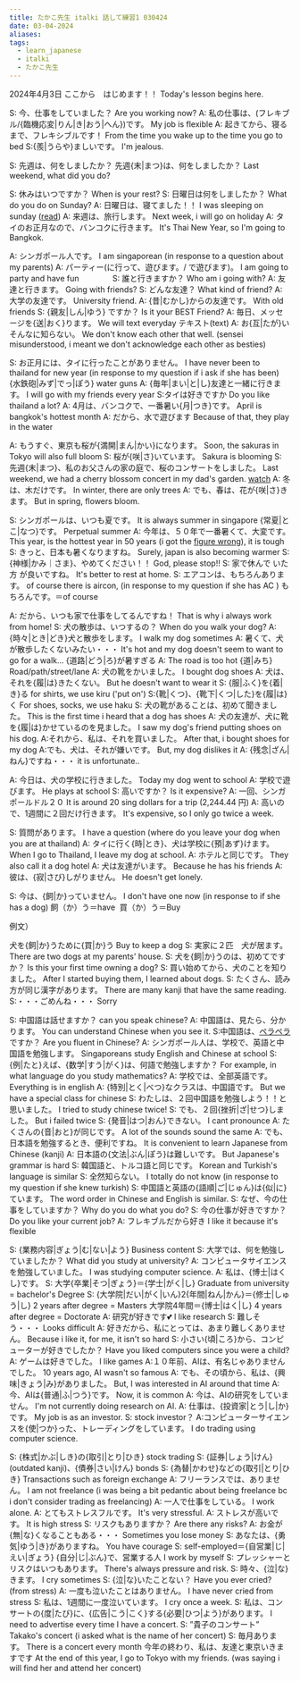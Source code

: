 ```yaml
---
title: たかこ先生 italki 話して練習1 030424
date: 03-04-2024
aliases: 
tags:
  - learn_japanese
  - italki
  - たかこ先生
---
```

2024年4月3日
ここから　はじめます！！
Today's lesson begins here.

S: 今、仕事をしていました？
Are you working now?
A: 私の仕事は、(フレキブル/{臨機応変|りん|き|おう|へん})です。
My job is flexible
A: 起きてから、寝るまで、フレキシブルです！
From the time you wake up to the time you go to bed
S:{羨|うらや}ましいです。
I'm jealous.
  
S: 先週は、何をしましたか？
先週{末|まつ}は、何をしましたか？
Last weekend, what did you do?
  
S: 休みはいつですか？
When is your rest?
S: 日曜日は何をしましたか？
What do you do on Sunday?
A: 日曜日は、寝てました！！
I was sleeping on sunday ([read](https://hinative.com/questions/20582115))
A: 来週は、旅行します。
Next week, i will go on holiday
A: タイのお正月なので、バンコクに行きます。
It's Thai New Year, so I'm going to Bangkok.

A: シンガポール人です。
I am singaporean (in response to a question about my parents)
A: パーティー(に行って、遊びます。/ で遊びます)。
I am going to party and have fun　　　　
S: 誰と行きますか？
Who am i going with?
A: 友達と行きます。
Going with friends?
S: どんな友達？
What kind of friend?
A: 大学の友達です。
University friend.
A: {昔|むかし}からの友達です。
With old friends
S: {親友|しん|ゆう} ですか？
Is it your BEST Friend?
A: 毎日、メッセージを{送|おく}ります。
We will text everyday
テキスト(text)
A: お{互|たが}いそんなに知らない。
We don't know each other that well. (sensei misunderstood, i meant we don't acknowledge each other as besties)

S: お正月には、タイに行ったことがありません。
I have never been to thailand for new year (in response to my question if i ask if she has been)
{水鉄砲|みず|でっ|ぽう}
water guns
A: {毎年|まい|と|し}友達と一緒に行きます。
I will go with my friends every year
S:タイは好きですか
Do you like thailand a lot?
A: 4月は、バンコクで、一番暑い{月|つき}です。
April is bangkok's hottest month 
A: だから、水で遊びます
Because of that, they play in the water

A: もうすぐ、東京も桜が{満開|まん|かい}になります。
Soon, the sakuras in Tokyo will also full bloom 
S: 桜が{咲|さ}いています。
Sakura is blooming
S: 先週{末|まつ}、私のお父さんの家の庭で、桜のコンサートをしました。
Last weekend, we had a cherry blossom concert in my dad's garden.
[watch](https://www.youtube.com/watch?v=J_o7AfV2En0)
A: 冬は、木だけです。
In winter, there are only trees
A: でも、春は、花が{咲|さ}きます。
But in spring, flowers bloom.
 

S: シンガポールは、いつも夏です。
It is always summer in singapore
{常夏|とこ|なつ}です。
Perpetual summer
A: 今年は、５０年で一番暑くて、大変です。
This year, is the hottest year in 50 years (i got the [figure wrong](https://www.straitstimes.com/singapore/environment/2023-was-singapore-s-4th-hottest-year-on-record-tying-with-1997-and-2015)), it is tough
S: きっと、日本も暑くなりますね。
Surely, japan is also becoming warmer
S: {神様|かみ｜さま}、やめてください！！
God, please stop!!
S: 家で休んで いた方 が良いですね。
It's better to rest at home.
S: エアコンは、もちろんあります。
of course there is aircon, (in response to my question if she has AC )
もちろんです。＝of course

A: だから、いつも家で仕事をしてるんですね！
That is why i always work from home!
S: 犬の散歩は、いつするの？
When do you walk your dog?
A: {時々|とき|どき}犬と散歩をします。
I walk my dog sometimes
A: 暑くて、犬が散歩したくないみたい・・・
It's hot and my dog ​​doesn't seem to want to go for a walk...
{道路|どう|ろ}が暑すぎる
A: The road is too hot
{道|みち}
Road/path/street/lane
A: 犬の靴をかいました。
I bought dog shoes 
A: 犬は、それを{履|は}きたくない。
But he doesn't want to wear it
S: {服|ふく}を{着|き}る
for shirts, we use kiru ('put on') 
S:{靴|くつ}、{靴下|くつ|した}を{履|は}く
For shoes, socks, we use haku
S: 犬の靴があることは、初めて聞きました。
This is the first time i heard that a dog has shoes
A: 犬の友達が、犬に靴を{履|は}かせているのを見ました。
I saw my dog's friend putting shoes on his dog.
A:それから、私は、それを買いました。
After that, i bought shoes for my dog
A:でも、犬は、それが嫌いです。
But, my dog dislikes it
A: {残念|ざん|ねん}ですね・・・
it is unfortunate..

A: 今日は、犬の学校に行きました。
Today my dog went to school
A: 学校で遊びます。
He plays at school
S: 高いですか？
Is it expensive?
A: 一回、シンガポールドル２０
It is around 20 sing dollars for a trip (2,244.44 円)
A: 高いので、1週間に２回だけ行きます。
It's expensive, so I only go twice a week.
  

S: 質問があります。
I have a question (where do you leave your dog when you are at thailand)
A: タイに行く{時|とき}、犬は学校に{預|あず}けます。
When I go to Thailand, I leave my dog at school.
A: ホテルと同じです。
They also call it a dog hotel
A: 犬は友達がいます。
Because he has his friends
A: 彼は、{寂|さび}しがりません。
He doesn't get lonely.

S: 今は、{飼|か}っていません。
I don't have one now (in response to if she has a dog)
飼（か）う＝have 
買（か）う＝Buy

例文）

犬を{飼|か}うために{買|か}う
Buy to keep a dog
S: 実家に２匹　犬が居ます。
There are two dogs at my parents' house.
S: 犬を{飼|か}うのは、初めてですか？
Is this your first time owning a dog?
S: 買い始めてから、犬のことを知りました。
After I started buying them, I learned about dogs.
S: たくさん、読み方が同じ漢字があります。
There are many kanji that have the same reading.
S:・・・ごめんね・・・
Sorry

S: 中国語は話せますか？
can you speak chinese?
A: 中国語は、見たら、分かります。
You can understand Chinese when you see it.
S:中国語は、[ペラペラ](https://jisho.org/search/%E3%83%9A%E3%83%A9%E3%83%9A%E3%83%A9)ですか？
Are you fluent in Chinese?
A: シンガポール人は、学校で、英語と中国語を勉強します。
Singaporeans study English and Chinese at school
S: {例|たと}えば、{数学|すう|がく}は、何語で勉強しますか？
For example, in what language do you study mathematics?
A: 学校では、全部英語です。
Everything is in english
A: {特別|とく|べつ}なクラスは、中国語です。
But we have a special class for chinese
S: わたしは、２回中国語を勉強しよう！！と思いました。
I tried to study chinese twice!
S: でも、２回{挫折|ざ|せつ}しました。
But i failed twice
S: {発音|はつ|おん}できない。
I cant pronounce
A: たくさんの{音|おと}が同じです。
A lot of the sounds sound the same
A: でも、日本語を勉強するとき、便利ですね。
It is convenient to learn Japanese from Chinese (kanji)
A: 日本語の{文法|ぶん|ぽう}は難しいです。
But Japanese's grammar is hard
S: 韓国語と、トルコ語と同じです。
Korean and Turkish's language is similar
S: 全然知らない。
I totally do not know (in response to my question if she knew turkish)
S: 中国語と英語の{語順|ご|じゅん}は{似|に}ています。
The word order in Chinese and English is similar.
S: なぜ、今の仕事をしていますか？
Why do you do what you do?
S: 今の仕事が好きですか？
Do you like your current job?
A: フレキブルだから好き
I like it because it's flexible
  
S: {業務内容|ぎょう|む|ない|よう}
Business content
S: 大学では、何を勉強していましたか？
What did you study at university?
A: コンピュータサイエンスを勉強していました。
I was studying computer science.
A: 私は、{博士|はくし}です。
S: 大学{卒業|そつ|ぎょう}＝{学士|がく|し}
Graduate from university = bachelor's Degree
S: {大学院|だい|がく|いん}2{年間|ねん|かん}＝{修士|しゅう|し}
2 years after degree = Masters
大学院4年間＝{博士|はく|し}
4 years after degree = Doctorate
A: 研究が好きです💕
I like research
S: 難しそう・・・
Looks difficult
A: 好きだから、私にとっては、あまり難しくありません。
Because i like it, for me, it isn't so hard
S: 小さい{頃|ころ}から、コンピューターが好きでしたか？
Have you liked computers since you were a child?
A: ゲームは好きでした。
I like games
A:１０年前、AIは、有名じゃありませんでした。
10 years ago, AI wasn't so famous
A: でも、その頃から、私は、{興味|きょう|み}がありました。
But, I was interested in AI around that time
A: 今、AIは{普通|ふ|つう}です。
Now, it is common
A: 今は、AIの研究をしていません。
I'm not currently doing research on AI.
A: 仕事は、{投資家|とう|し|か}です。
My job is as an investor.
S: stock investor？
A:コンピューターサイエンスを{使|つか}った、トレーディングをしています。
I do trading using computer science.
  
S: {株式|かぶ|しき}の{取引|とり|ひき}
stock trading
S: {証券|しょう|けん}(outdated kanji)、{債券|さい|けん}
bonds
S: {為替|かわせ}などの{取引|とり|ひき}
Transactions such as foreign exchange
A: フリーランスでは、ありません。
I am not freelance (i was being a bit pedantic about being freelance bc i don't consider trading as freelancing)
A: 一人で仕事をしている。
I work alone.
A: とてもストレスフルです。
It's very stressful.
A: ストレスが高いです。
It is high stress
S: リスクもありますか？
Are there any risks?
A: お金が{無|な}くなることもある・・・
Sometimes you lose money
S: あなたは、{勇気|ゆう|き}がありますね。
You have courage
S: self-employed＝{自営業|じ|えい|ぎょう}
{自分|じ|ぶん}で、営業する人
I work by myself
S: プレッシャーとリスクはいつもあります。
There's always pressure and risk.
S: 時々、{泣|な}きます。
I cry sometimes
S: {泣|な}いたことない？
Have you ever cried? (from stress)
A: 一度も泣いたことはありません。
I have never cried from stress
S: 私は、1週間に一度泣いています。
I cry once a week.
S: 私は、コンサートの{度|たび}に、{広告|こう|こく}する{必要|ひつ|よう}があります。
I need to advertise every time I have a concert.
S: ”貴子のコンサート”
Takako's concert (i asked what is the name of her concert)
S: 毎月あります。
There is a  concert every month
今年の終わり、私は、友達と東京いきますです
At the end of this year, I go to Tokyo with my friends. (was saying i will find her and attend her concert)